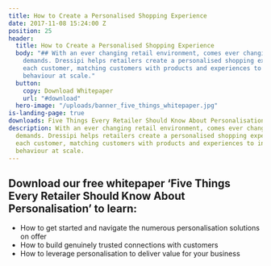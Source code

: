 ```yaml
---
title: How to Create a Personalised Shopping Experience
date: 2017-11-08 15:24:00 Z
position: 25
header:
  title: How to Create a Personalised Shopping Experience
  body: "## With an ever changing retail environment, comes ever changing customer
    demands. Dressipi helps retailers create a personalised shopping experience for
    each customer, matching customers with products and experiences to influence buying
    behaviour at scale."
  button:
    copy: Download Whitepaper
    url: "#download"
  hero-image: "/uploads/banner_five_things_whitepaper.jpg"
is-landing-page: true
downloads: Five Things Every Retailer Should Know About Personalisation Whitepaper
description: With an ever changing retail environment, comes ever changing customer
  demands. Dressipi helps retailers create a personalised shopping experience for
  each customer, matching customers with products and experiences to influence buying
  behaviour at scale.
---
```


## Download our free whitepaper ‘Five Things Every Retailer Should Know About Personalisation’ to learn:

* How to get started and navigate the numerous personalisation solutions on offer
* How to build genuinely trusted connections with customers
* How to leverage personalisation to deliver value for your business
